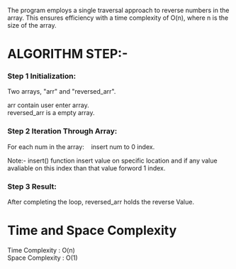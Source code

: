 The program employs a single traversal approach to reverse numbers in the array. This ensures efficiency with a time complexity of O(n), where n is the size of the array.

# ALGORITHM STEP:-

### Step 1 Initialization:

Two arrays, "arr" and "reversed_arr".

arr contain user enter array.<br>
reversed_arr is a empty array.

### Step 2 Iteration Through Array:

For each num in the array:
&nbsp;&nbsp;&nbsp;insert num to 0 index.

Note:- insert() function insert value on specific location and if any value avaliable on this index than that value forword 1 index.

### Step 3 Result:

After completing the loop, reversed_arr holds the reverse Value.

# Time and Space Complexity

Time Complexity : O(n)<br>
Space Complexity : O(1)
